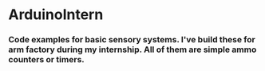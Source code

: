 # ArduinoIntern

### Code examples for basic sensory systems. I've build these for arm factory during my internship. All of them are simple ammo counters or timers.
